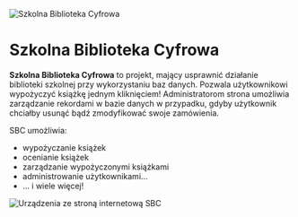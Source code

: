 ![Szkolna Biblioteka Cyfrowa](https://imgur.com/UxtTGvO.png)
# Szkolna Biblioteka Cyfrowa
**Szkolna Biblioteka Cyfrowa** to projekt, mający usprawnić działanie biblioteki szkolnej przy wykorzystaniu baz danych. Pozwala użytkownikowi wypożyczyć książkę jednym kliknięciem! Administratorom strona umożliwia zarządzanie rekordami w bazie danych w przypadku, gdyby użytkownik chciałby usunąć bądź zmodyfikować swoje zamówienia.

SBC umożliwia:

 - wypożyczanie książek
 - ocenianie książek
 - zarządzanie wypożyczonymi książkami
 - administrowanie użytkownikami...
 - ... i wiele więcej!

![Urządzenia ze stroną internetową SBC](https://imgur.com/EHGi4TH.png)
